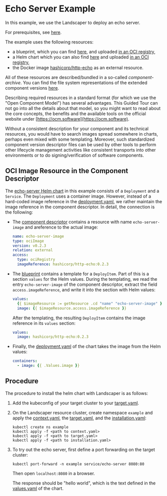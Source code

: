# Echo Server Example

In this example, we use the Landscaper to deploy an echo server.

For prerequisites, see [here](../../README.md#prerequisites-and-basic-definitions).

The example uses the following resources:

- a blueprint, which you can find [here](https://github.com/gardener/landscaper/blob/master/docs/guided-tour/blueprints/echo-server/blueprint/blueprint.yaml), and 
  uploaded [in an OCI registry](https://eu.gcr.io/gardener-project/landscaper/examples/blueprints/guided-tour/echo-server),
- a Helm chart which you can also find [here](https://github.com/gardener/landscaper/tree/master/docs/guided-tour/blueprints/echo-server/chart/echo-server) and
  uploaded [in an OCI registry](https://eu.gcr.io/gardener-project/landscaper/examples/charts/guided-tour/echo-server),
- the Docker image [hashicorp/http-echo](https://hub.docker.com/r/hashicorp/http-echo) as an external resource.

All of these resources are described/bundled in a so-called _component-archive_. You can find the file system representations of the extended component versions [here](https://github.com/gardener/landscaper/tree/master/docs/guided-tour/blueprints/echo-server/component-archive).


Describing required resources in a standard format (for which we use the "Open Component Model") has several advantages. This Guided Tour can not go into all the details about that model, so you might want to read about the core concepts, the benefits and the available tools on the official website under [https://ocm.software](https://ocm.software).


Without a consistent description for your component and its technical resources, you would have to search images spread somewhere in charts, perhaps even mixed with some templating.
Moreover, such standardized component version descriptor files can be used by other tools to perform other lifecycle management activities like consistent transports into other environments or to do signing/verification of software components.

## OCI Image Resource in the Component Descriptor

The [echo-server Helm chart](https://github.com/gardener/landscaper/tree/master/docs/guided-tour/blueprints/echo-server/chart/echo-server) in this example consists of a `Deployment` and a `Service`.
The `Deployment` uses a container image. However, instead of a hard-coded image reference in
the [deployment.yaml](./chart/echo-server/templates/deployment.yaml), we rather maintain the image reference in the
component descriptor. In detail, the connection is the following:

- The [component descriptor](./component-archive/v2-external/component-descriptor.yaml) contains a resource with name 
  `echo-server-image` and areference to the actual image:
 
  ```yaml
  name: echo-server-image
  type: ociImage
  version: v0.2.3
  relation: external
  access:
    type: ociRegistry
    imageReference: hashicorp/http-echo:0.2.3
  ```

- The [blueprint](./blueprint/blueprint.yaml) contains a template for a `DeployItem`. Part of this is a 
  section `values` for the Helm values. During the templating, we read the entry `echo-server-image` of the 
  component descriptor, extract the field `access.imageReference`, and write it into the section with Helm values: 

  ```yaml
  values:
    {{ $imageResource := getResource .cd "name" "echo-server-image" }}
    image: {{ $imageResource.access.imageReference }}
  ```

  After the templating, the resulting `DeployItem` contains the image reference in its `values` section:

  ```yaml
  values:
    image: hashicorp/http-echo:0.2.3
  ```

- Finally, the [deployment.yaml](./chart/echo-server/templates/deployment.yaml) of the chart takes the image from the 
  Helm values:

  ```yaml
  containers:
    - image: {{ .Values.image }}
  ```


## Procedure

The procedure to install the helm chart with Landscaper is as follows:

1. Add the kubeconfig of your target cluster to your [target.yaml](installation/target.yaml).

2. On the Landscaper resource cluster, create namespace `example` and apply
   the [context.yaml](./installation/context.yaml),
   the [target.yaml](installation/target.yaml), and the [installation.yaml](installation/installation.yaml):

   ```shell
   kubectl create ns example
   kubectl apply -f <path to context.yaml>
   kubectl apply -f <path to target.yaml>
   kubectl apply -f <path to installation.yaml>
   ```

3. To try out the echo server, first define a port forwarding on the target cluster:

   ```shell
   kubectl port-forward -n example service/echo-server 8080:80
   ```

   Then open `localhost:8080` in a browser.  
   
   The response should be "hello world", which is the text defined
   in the [values.yaml](./chart/echo-server/values.yaml) of the chart.
